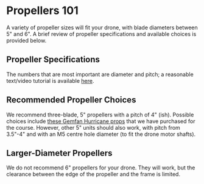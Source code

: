 # Propellers 101

A variety of propeller sizes will fit your drone, with blade diameters between 5" and 6". A brief review of propeller specifications and available choices is provided below.

## Propeller Specifications

The numbers that are most important are diameter and pitch; a reasonable text/video tutorial is available [here](https://dronesgator.com/drone-propeller-terms-and-numbers/).

## Recommended Propeller Choices

We recommend three-blade, 5" propellers with a pitch of 4" (ish). Possible choices include [these Gemfan Hurricane props](https://rotorgeeks.com/props/5-inch/gemfan-hurricane-mck-51466-v2-3-blade) that we have purchased for the course. However, other 5" units should also work, with pitch from 3.5"-4" and with an M5 centre hole diameter (to fit the drone motor shafts).
## Larger-Diameter Propellers

We do not recommend 6" propellers for your drone. They will work, but the clearance between the edge of the propeller and the frame is limited.